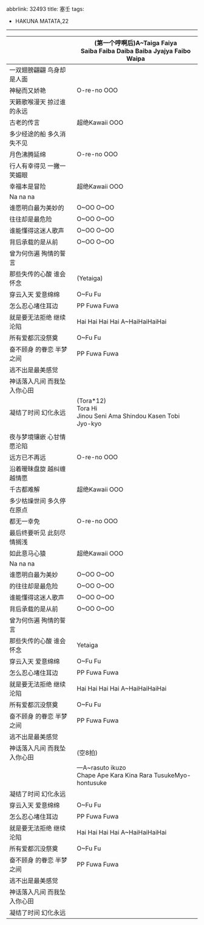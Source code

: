 abbrlink: 32493
title: 塞壬
tags:
  - HAKUNA MATATA,22
---
|      |(第一个哼啊后)A~Taiga Faiya <br>Saiba Faiba Daiba Baiba Jyajya Faibo Waipa|
|--|--|
|一双翅膀翩翩 鸟身却是人面|      |
|神秘而又娇艳|O-re-no OOO|
|天籁歌喉漫天 掠过谁的永远|      |
|古老的传言|超绝Kawaii OOO|
|多少经途的船 多久消失不见|      |
|月色沸腾延绵|O-re-no OOO|
|行人有幸得见 一撇一笑媚眼|      |
|幸福本是冒险|超绝Kawaii OOO|
|Na na na|      |
|谁愿明白最为美妙的|O~OO O~OO|
|往往却是最危险|O~OO O~OO|
|谁能懂得这迷人歌声|O~OO O~OO|
|背后承载的是从前|O~OO O~OO|
|曾为何伤遍 殉情的誓言|      |
|那些失传的心酸 谁会怀念|(Yetaiga)|
|穿云入天 爱意绵绵|O~Fu Fu|
|怎么忍心堵住耳边|PP Fuwa Fuwa|
|就是要无法拒绝 继续沦陷|Hai Hai Hai Hai A~HaiHaiHaiHai|
|所有爱都沉没祭奠|O~Fu Fu|
|奋不顾身 的眷恋 半梦之间|PP Fuwa Fuwa|
|逃不出是最美感觉|      |
|神话落入凡间 而我坠入你心田|      |
|凝结了时间 幻化永远|(Tora*12)<br>Tora Hi<br>Jinou Seni Ama Shindou Kasen Tobi Jyo-kyo|
|      |      |
|夜与梦境镶嵌 心甘情愿沦陷|      |
|远方已不再远|O-re-no OOO|
|沿着暧昧盘旋 越纠缠越情愿|      |
|千古都难解|超绝Kawaii OOO|
|多少枯燥世间 多久停在原点|      |
|都无一幸免|O-re-no OOO|
|最后终要听见 此刻尽情搁浅|      |
|如此意马心猿|超绝Kawaii OOO|
|Na na na|      |
|谁愿明白最为美妙|O~OO O~OO|
|的往往却是最危险|O~OO O~OO|
|谁能懂得这迷人歌声|O~OO O~OO|
|背后承载的是从前|O~OO O~OO|
|曾为何伤遍 殉情的誓言|      |
|那些失传的心酸 谁会怀念|Yetaiga|
|穿云入天 爱意绵绵|O~Fu Fu|
|怎么忍心堵住耳边|PP Fuwa Fuwa|
|就是要无法拒绝 继续沦陷|Hai Hai Hai Hai A~HaiHaiHaiHai|
|所有爱都沉没祭奠|O~Fu Fu|
|奋不顾身 的眷恋 半梦之间|PP Fuwa Fuwa|
|逃不出是最美感觉|      |
|神话落入凡间 而我坠入你心田|(空8拍)|
|      |—A~rasuto ikuzo<br>Chape Ape Kara Kina Rara TusukeMyo-hontusuke|
|凝结了时间 幻化永远|      |
|穿云入天 爱意绵绵|O~Fu Fu|
|怎么忍心堵住耳边|PP Fuwa Fuwa|
|就是要无法拒绝 继续沦陷|Hai Hai Hai Hai A~HaiHaiHaiHai|
|所有爱都沉没祭奠|O~Fu Fu|
|奋不顾身 的眷恋 半梦之间|PP Fuwa Fuwa|
|逃不出是最美感觉|      |
|神话落入凡间 而我坠入你心田|      |
|凝结了时间 幻化永远|      |